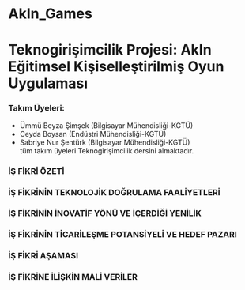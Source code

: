 # AkIn_Games
<h1>Teknogirişimcilik Projesi: AkIn Eğitimsel Kişiselleştirilmiş Oyun Uygulaması</h1>

<h3>Takım Üyeleri:</h3>
<ul>
  <li> Ümmü Beyza Şimşek (Bilgisayar Mühendisliği-KGTÜ) </li>
  <li> Ceyda Boysan (Endüstri Mühendisliği-KGTÜ) </li>
  <li> Sabriye Nur Şentürk (Bilgisayar Mühendisliği-KGTÜ) </li>
  tüm takım üyeleri Teknogirişimcilik dersini almaktadır.
</ul>

<h3>İŞ FİKRİ ÖZETİ</h3>
<h3>İŞ FİKRİNİN TEKNOLOJİK DOĞRULAMA FAALİYETLERİ</h3>
<H3>İŞ FİKRİNİN İNOVATİF YÖNÜ VE İÇERDİĞİ YENİLİK</H3>
<h3>İŞ FİKRİNİN TİCARİLEŞME POTANSİYELİ VE HEDEF PAZARI</h3>
<h3>İŞ FİKRİ AŞAMASI</h3>
<h3>İŞ FİKRİNE İLİŞKİN MALİ VERİLER</h3>
<h3></h3>
